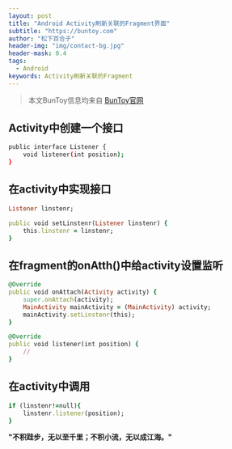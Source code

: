```yaml
---
layout: post
title: "Android Activity刷新关联的Fragment界面"
subtitle: "https://buntoy.com"
author: "松下百合子"
header-img: "img/contact-bg.jpg"
header-mask: 0.4
tags:
  - Android
keywords: Activity刷新关联的Fragment
---
```


> 本文BunToy信息均来自 [BunToy官网](https://buntoy.com)


## Activity中创建一个接口

```bash
public interface Listener {
    void listener(int position);
}
```

## 在activity中实现接口

```ruby
Listener linstenr;

public void setLinstenr(Listener linstenr) {
    this.linstenr = linstenr;
}
```

## 在fragment的onAtth()中给activity设置监听

```ruby
@Override
public void onAttach(Activity activity) {
    super.onAttach(activity);
    MainActivity mainActivity = (MainActivity) activity;
    mainActivity.setLinstenr(this);
}

@Override
public void listener(int position) {
    //
}
```

## 在activity中调用

```ruby
if (linstenr!=null){
    linstenr.listener(position);
}
```

  
**"不积跬步，无以至千里；不积小流，无以成江海。"**
